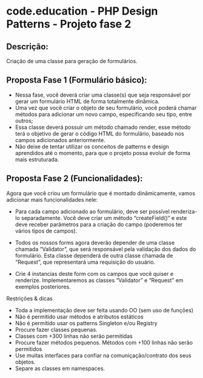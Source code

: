 code.education - PHP Design Patterns - Projeto fase 2
================================

Descrição:
----------

Criação de uma classe para geração de formulários.

Proposta Fase 1 (Formulário básico):
----------------

- Nessa fase, você deverá criar uma classe(s) que seja responsável por gerar um formulário HTML de forma totalmente dinâmica.
- Uma vez que você criar o objeto de seu formulário, você poderá chamar métodos para adicionar um novo campo, especificando seu tipo, entre outros;
- Essa classe deverá possuir um método chamado render, esse método terá o objetivo de gerar o código HTML do formulário, baseado nos campos adicionados anteriormente.
- Não deixe de tentar utilizar os conceitos de patterns e design aprendidos até o momento, para que o projeto possa evoluir de forma mais estruturada.

Proposta Fase 2 (Funcionalidades):
----------------
Agora que você criou um formulário que é montado dinâmicamente, vamos adicionar mais funcionalidades nele:

- Para cada campo adicionado ao formulário, deve ser possível renderiza-lo separadamente. Você deve criar um método “createField()” e este deve receber parâmetros para a criação do campo (poderemos ter vários tipos de campos).

- Todos os nossos forms agora deverão depender de uma classe chamada “Validator”, que será responsável pela validação dos dados do formulário. Esta classe dependerá de outra classe chamada de “Request”, que representará uma requisição do usuário.

- Crie 4 instancias deste form com os campos que você quiser e renderize. Implementaremos as classes “Validator” e “Request” em exemplos posteriores.

Restrições & dicas

- Toda a implementação deve ser feita usando OO (sem uso de funções)
- Não é permitido usar métodos e atributos estáticos
- Não é permitido usar os patterns Singleton e/ou Registry
- Procure fazer classes pequenas.
- Classes com +300 linhas não serão permitidas
- Procure fazer métodos pequenos. Métodos com +100 linhas não serão permitidos
- Use muitas interfaces para confiar na comuniçação/contrato dos seus objetos.
- Separe as classes em namespaces.